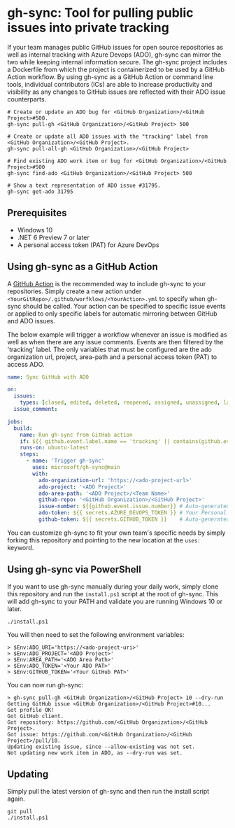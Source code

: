 # gh-sync: Tool for pulling public issues into private tracking

If your team manages public GitHub issues for open source repositories as well as internal tracking with Azure Devops (ADO), gh-sync can mirror the two while keeping internal information secure. The gh-sync project includes a Dockerfile from which the project is containerized to be used by a GitHub Action workflow. By using gh-sync as a GitHub Action or command line tools, individual contributors (ICs) are able to increase productivity and visibility as any changes to GitHub issues are reflected with their ADO issue counterparts.

```shell
# Create or update an ADO bug for <GitHub Organization>/<GitHub Project>#500.
gh-sync pull-gh <GitHub Organization>/<GitHub Project> 500

# Create or update all ADO issues with the "tracking" label from <GitHub Organization>/<GitHub Project>.
gh-sync pull-all-gh <GitHub Organization>/<GitHub Project>

# Find existing ADO work item or bug for <GitHub Organization>/<GitHub Project>#500
gh-sync find-ado <GitHub Organization>/<GitHub Project> 500

# Show a text representation of ADO issue #31795.
gh-sync get-ado 31795
```

## Prerequisites

- Windows 10
- .NET 6 Preview 7 or later
- A personal access token (PAT) for Azure DevOps

## Using gh-sync as a GitHub Action

A [GitHub Action](https://github.com/features/actions) is the recommended way to include gh-sync to your repositories. Simply create a new action under `<YourGitRepo>/.github/worfklows/<YourAction>.yml` to specify when gh-sync should be called. Your action can be specified to specific issue events or applied to only specific labels for automatic mirroring between GitHub and ADO issues.

The below example will trigger a workflow whenever an issue is modified as well as when there are any issue comments. Events are then filtered by the 'tracking' label. The only variables that must be configured are the ado organization url, project, area-path and a personal access token (PAT) to access ADO.

```yml
name: Sync GitHub with ADO

on: 
  issues:
    types: [closed, edited, deleted, reopened, assigned, unassigned, labeled, unlabeled]
  issue_comment:

jobs:
  build:
    name: Run gh-sync from GitHub action
    if: ${{ github.event.label.name == 'tracking' || contains(github.event.issue.labels.*.name, 'tracking') }} # Filters out issues/events without the 'tracking' label
    runs-on: ubuntu-latest
    steps:
      - name: 'Trigger gh-sync'
        uses: microsoft/gh-sync@main
        with:
          ado-organization-url: 'https://<ado-project-url>'
          ado-project: '<ADO Project>'
          ado-area-path: '<ADO Project>/<Team Name>'
          github-repo: '<GitHub Organization>/<GitHub Project>'
          issue-number: ${{github.event.issue.number}} # Auto-generated from GitHub action
          ado-token: ${{ secrets.AZURE_DEVOPS_TOKEN }} # Your Personal Access Token (PAT)
          github-token: ${{ secrets.GITHUB_TOKEN }}    # Auto-generated from GitHub action
```

You can customize gh-sync to fit your own team's specific needs by simply forking this repository and pointing to the new location at the `uses:` keyword.

## Using gh-sync via PowerShell

If you want to use gh-sync manually during your daily work, simply clone this repository and run the `install.ps1` script at the root of gh-sync. This will add gh-sync to your PATH and validate you are running Windows 10 or later.

```pwsh
./install.ps1
```

You will then need to set the following environment variables:

```pwsh
> $Env:ADO_URI='https://<ado-project-uri>'
> $Env:ADO_PROJECT='<ADO Project>'
> $Env:AREA_PATH='<ADO Area Path>'
> $Env:ADO_TOKEN='<Your ADO PAT>'
> $Env:GITHUB_TOKEN='<Your GitHub PAT>'
```

You can now run gh-sync:

```pwsh
> gh-sync pull-gh <GitHub Organization>/<GitHub Project> 10 --dry-run
Getting GitHub issue <GitHub Organization>/<GitHub Project>#10...
Got profile OK!
Got GitHub client.
Got repository: https://github.com/<GitHub Organization>/<GitHub Project>.
Got issue: https://github.com/<GitHub Organization>/<GitHub Project>/pull/10.
Updating existing issue, since --allow-existing was not set.
Not updating new work item in ADO, as --dry-run was set.
```

## Updating

Simply pull the latest version of gh-sync and then run the install script again.

```pwsh
git pull
./install.ps1
```
